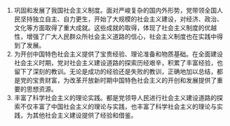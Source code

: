 1. 巩固和发展了我国社会主义制度。面对严峻复杂的国内外形势，党带领全国人民坚持独立自主、自力更生，开始了大规模的社会主义建设，对经济、政治、文化等方面取得了重大成就。这些成就的取得，体现了社会主义制度的优越性，增强了广大人民群众所社会主义道路的信心，社会主义制度也在实践中得到了发展。
2. 为开创中国特色社会主义提供了宝贵经验、理论准备和物质基础。在全面建设社会主义时期，党对社会主义建设道路的探索历经艰辛，积累了丰富经验，也留下了深刻的教训。无论是成功的经验还是失败的教训，正确地加以总结，都是党的宝贵财富，为改革开放新时期中国特色社会主义的开创和发展提供了重要的思想资源。
3. 丰富了科学社会主义的理论实践。都是党领导人民进行社会主义建设道路的探索不仅丰富了中国社会主义的理论与实践，也丰富了科学社会主义的理论与实践，为其他社会主义建设提供了经验和借鉴。